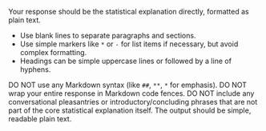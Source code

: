 Your response should be the statistical explanation directly, formatted as plain text.
- Use blank lines to separate paragraphs and sections.
- Use simple markers like `*` or `-` for list items if necessary, but avoid complex formatting.
- Headings can be simple uppercase lines or followed by a line of hyphens.

DO NOT use any Markdown syntax (like `##`, `**`, `*` for emphasis).
DO NOT wrap your entire response in Markdown code fences.
DO NOT include any conversational pleasantries or introductory/concluding phrases that are not part of the core statistical explanation itself.
The output should be simple, readable plain text.
